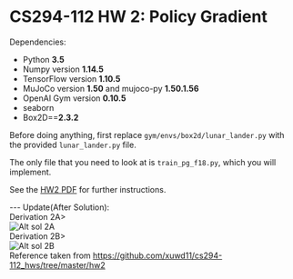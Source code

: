 # CS294-112 HW 2: Policy Gradient

Dependencies:
 * Python **3.5**
 * Numpy version **1.14.5**
 * TensorFlow version **1.10.5**
 * MuJoCo version **1.50** and mujoco-py **1.50.1.56**
 * OpenAI Gym version **0.10.5**
 * seaborn
 * Box2D==**2.3.2**

Before doing anything, first replace `gym/envs/box2d/lunar_lander.py` with the provided `lunar_lander.py` file.

The only file that you need to look at is `train_pg_f18.py`, which you will implement.

See the [HW2 PDF](http://rail.eecs.berkeley.edu/deeprlcourse/static/homeworks/hw2.pdf) for further instructions.


--- Update(After Solution):
<br>Derivation 2A><br>
![Alt sol 2A](https://github.com/nilesh0109/Reinforcement-Learning/blob/master/RL-Deep/hw2/sol_2a.svg)
<br>Derivation 2B><br>
![Alt sol 2B](https://github.com/nilesh0109/Reinforcement-Learning/blob/master/RL-Deep/hw2/sol_2b.svg)
<br>
Reference taken from https://github.com/xuwd11/cs294-112_hws/tree/master/hw2

